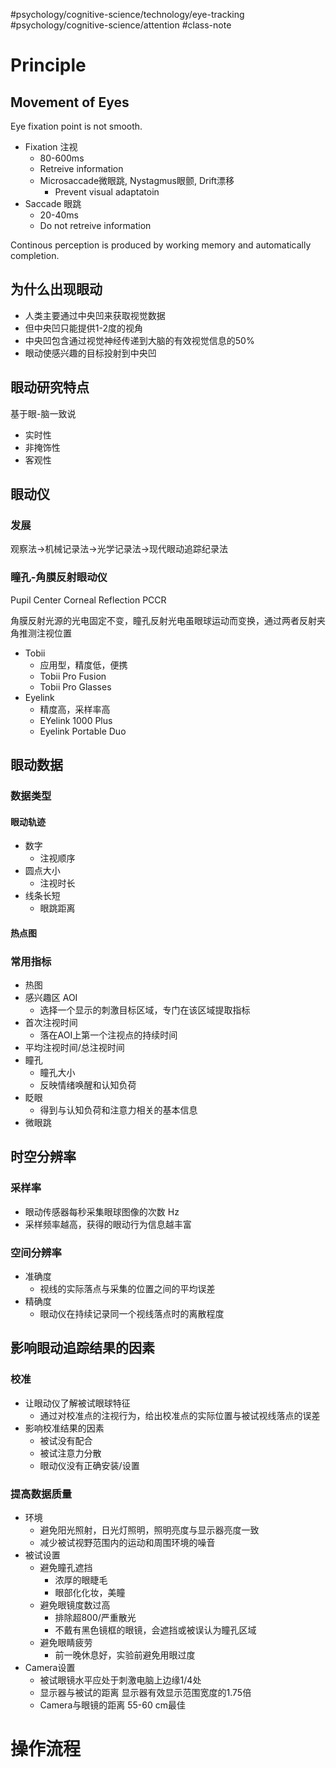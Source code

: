 #psychology/cognitive-science/technology/eye-tracking #psychology/cognitive-science/attention #class-note 

# Principle

## Movement of Eyes

Eye fixation point is not smooth.

- Fixation 注视
	- 80-600ms
	- Retreive information
	- Microsaccade微眼跳, Nystagmus眼颤, Drift漂移
		- Prevent visual adaptatoin
- Saccade 眼跳
	- 20-40ms
	- Do not retreive information

Continous perception is produced by working memory and automatically completion.

## 为什么出现眼动

- 人类主要通过中央凹来获取视觉数据
- 但中央凹只能提供1-2度的视角
- 中央凹包含通过视觉神经传递到大脑的有效视觉信息的50%
- 眼动使感兴趣的目标投射到中央凹

## 眼动研究特点

基于眼-脑一致说

- 实时性
- 非掩饰性
- 客观性

## 眼动仪

### 发展

观察法→机械记录法→光学记录法→现代眼动追踪纪录法

### 瞳孔-角膜反射眼动仪

Pupil Center Corneal Reflection PCCR

角膜反射光源的光电固定不变，瞳孔反射光电虽眼球运动而变换，通过两者反射夹角推测注视位置

- Tobii
	- 应用型，精度低，便携
	- Tobii Pro Fusion
	- Tobii Pro Glasses
- Eyelink
	- 精度高，采样率高
	- EYelink 1000 Plus
	- Eyelink Portable Duo

## 眼动数据

### 数据类型

#### 眼动轨迹

- 数字
	- 注视顺序
- 圆点大小
	- 注视时长
- 线条长短
	- 眼跳距离

#### 热点图

### 常用指标

- 热图
- 感兴趣区 AOI
	- 选择一个显示的刺激目标区域，专门在该区域提取指标
- 首次注视时间
	- 落在AOI上第一个注视点的持续时间
- 平均注视时间/总注视时间
- 瞳孔
	- 瞳孔大小
	- 反映情绪唤醒和认知负荷
- 眨眼
	- 得到与认知负荷和注意力相关的基本信息
- 微眼跳

## 时空分辨率

### 采样率

- 眼动传感器每秒采集眼球图像的次数 Hz
- 采样频率越高，获得的眼动行为信息越丰富

### 空间分辨率

- 准确度
	- 视线的实际落点与采集的位置之间的平均误差
- 精确度
	- 眼动仪在持续记录同一个视线落点时的离散程度

## 影响眼动追踪结果的因素

### 校准

- 让眼动仪了解被试眼球特征
	- 通过对校准点的注视行为，给出校准点的实际位置与被试视线落点的误差
- 影响校准结果的因素
	- 被试没有配合
	- 被试注意力分散
	- 眼动仪没有正确安装/设置

### 提高数据质量

- 环境
	- 避免阳光照射，日光灯照明，照明亮度与显示器亮度一致
	- 减少被试视野范围内的运动和周围环境的噪音
- 被试设置
	- 避免瞳孔遮挡
		- 浓厚的眼睫毛
		- 眼部化化妆，美瞳
	- 避免眼镜度数过高
		- 排除超800/严重散光
		- 不戴有黑色镜框的眼镜，会遮挡或被误认为瞳孔区域
	- 避免眼睛疲劳
		- 前一晚休息好，实验前避免用眼过度
- Camera设置 
	- 被试眼镜水平应处于刺激电脑上边缘1/4处
	- 显示器与被试的距离 显示器有效显示范围宽度的1.75倍
	- Camera与眼镜的距离 55-60 cm最佳

# 操作流程